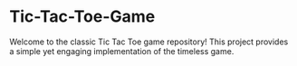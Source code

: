 # Tic-Tac-Toe-Game
Welcome to the classic Tic Tac Toe game repository! This project provides a simple yet engaging implementation of the timeless game.
